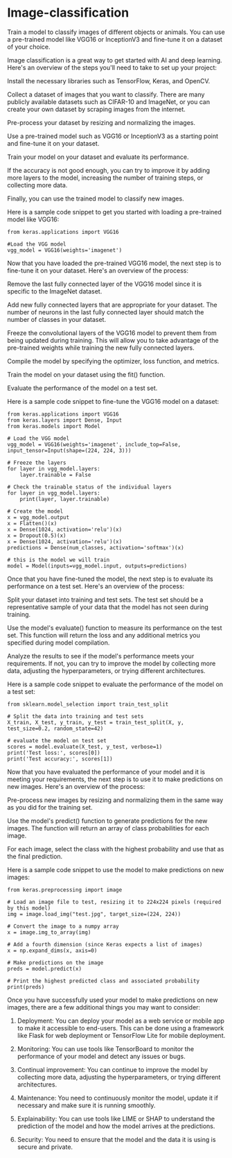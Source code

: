 # Image-classification
Train a model to classify images of different objects or animals. You can use a pre-trained model like VGG16 or InceptionV3 and fine-tune it on a dataset of your choice.

Image classification is a great way to get started with AI and deep learning. Here's an overview of the steps you'll need to take to set up your project:

Install the necessary libraries such as TensorFlow, Keras, and OpenCV.

Collect a dataset of images that you want to classify. There are many publicly available datasets such as CIFAR-10 and ImageNet, or you can create your own dataset by scraping images from the internet.

Pre-process your dataset by resizing and normalizing the images.

Use a pre-trained model such as VGG16 or InceptionV3 as a starting point and fine-tune it on your dataset.

Train your model on your dataset and evaluate its performance.

If the accuracy is not good enough, you can try to improve it by adding more layers to the model, increasing the number of training steps, or collecting more data.

Finally, you can use the trained model to classify new images.

Here is a sample code snippet to get you started with loading a pre-trained model like VGG16:

```
from keras.applications import VGG16

#Load the VGG model
vgg_model = VGG16(weights='imagenet')
```
Now that you have loaded the pre-trained VGG16 model, the next step is to fine-tune it on your dataset. Here's an overview of the process:

Remove the last fully connected layer of the VGG16 model since it is specific to the ImageNet dataset.

Add new fully connected layers that are appropriate for your dataset. The number of neurons in the last fully connected layer should match the number of classes in your dataset.

Freeze the convolutional layers of the VGG16 model to prevent them from being updated during training. This will allow you to take advantage of the pre-trained weights while training the new fully connected layers.

Compile the model by specifying the optimizer, loss function, and metrics.

Train the model on your dataset using the fit() function.

Evaluate the performance of the model on a test set.

Here is a sample code snippet to fine-tune the VGG16 model on a dataset:

```
from keras.applications import VGG16
from keras.layers import Dense, Input
from keras.models import Model

# Load the VGG model
vgg_model = VGG16(weights='imagenet', include_top=False, input_tensor=Input(shape=(224, 224, 3)))

# Freeze the layers
for layer in vgg_model.layers:
    layer.trainable = False

# Check the trainable status of the individual layers
for layer in vgg_model.layers:
    print(layer, layer.trainable)

# Create the model
x = vgg_model.output
x = Flatten()(x)
x = Dense(1024, activation='relu')(x)
x = Dropout(0.5)(x)
x = Dense(1024, activation='relu')(x)
predictions = Dense(num_classes, activation='softmax')(x)

# this is the model we will train
model = Model(inputs=vgg_model.input, outputs=predictions)
```
Once that you have fine-tuned the model, the next step is to evaluate its performance on a test set. Here's an overview of the process:

Split your dataset into training and test sets. The test set should be a representative sample of your data that the model has not seen during training.

Use the model's evaluate() function to measure its performance on the test set. This function will return the loss and any additional metrics you specified during model compilation.

Analyze the results to see if the model's performance meets your requirements. If not, you can try to improve the model by collecting more data, adjusting the hyperparameters, or trying different architectures.

Here is a sample code snippet to evaluate the performance of the model on a test set:

```
from sklearn.model_selection import train_test_split

# Split the data into training and test sets
X_train, X_test, y_train, y_test = train_test_split(X, y, test_size=0.2, random_state=42)

# evaluate the model on test set
scores = model.evaluate(X_test, y_test, verbose=1)
print('Test loss:', scores[0])
print('Test accuracy:', scores[1])
```
Now that you have evaluated the performance of your model and it is meeting your requirements, the next step is to use it to make predictions on new images. Here's an overview of the process:

Pre-process new images by resizing and normalizing them in the same way as you did for the training set.

Use the model's predict() function to generate predictions for the new images. The function will return an array of class probabilities for each image.

For each image, select the class with the highest probability and use that as the final prediction.

Here is a sample code snippet to use the model to make predictions on new images:

```
from keras.preprocessing import image

# Load an image file to test, resizing it to 224x224 pixels (required by this model)
img = image.load_img("test.jpg", target_size=(224, 224))

# Convert the image to a numpy array
x = image.img_to_array(img)

# Add a fourth dimension (since Keras expects a list of images)
x = np.expand_dims(x, axis=0)

# Make predictions on the image
preds = model.predict(x)

# Print the highest predicted class and associated probability
print(preds)
```
Once you have successfully used your model to make predictions on new images, there are a few additional things you may want to consider:

1. Deployment: You can deploy your model as a web service or mobile app to make it accessible to end-users. This can be done using a framework like Flask for web deployment or TensorFlow Lite for mobile deployment.

2. Monitoring: You can use tools like TensorBoard to monitor the performance of your model and detect any issues or bugs.

3. Continual improvement: You can continue to improve the model by collecting more data, adjusting the hyperparameters, or trying different architectures.

4. Maintenance: You need to continuously monitor the model, update it if necessary and make sure it is running smoothly.

5. Explainability: You can use tools like LIME or SHAP to understand the prediction of the model and how the model arrives at the predictions.

6. Security: You need to ensure that the model and the data it is using is secure and private.


